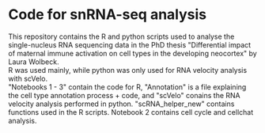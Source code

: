 # Code for snRNA-seq analysis
This repository contains the R and python scripts used to analyse the single-nucleus RNA sequencing data in the PhD thesis "Differential impact of maternal immune activation on cell types in the developing neocortex" by Laura Wolbeck. \
R was used mainly, while python was only used for RNA velocity analysis with scVelo. \
"Notebooks 1 - 3" contain the code for R, "Annotation" is a file explaining the cell type annotation process + code, and "scVelo" conains the RNA velocity analysis performed in python. "scRNA_helper_new" contains functions used in the R scripts.
Notebook 2 contains cell cycle and cellchat analysis.
